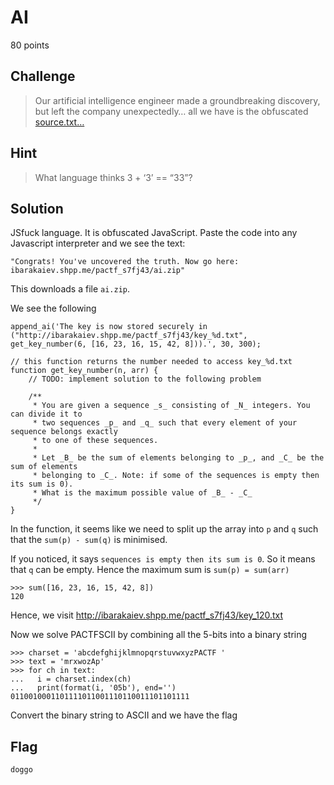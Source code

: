 # AI
80 points

## Challenge 
> Our artificial intelligence engineer made a groundbreaking discovery, but left the company unexpectedly… all we have is the obfuscated [source.txt…](source.dc0369d6de19.txt)

## Hint
> What language thinks 3 + ‘3’ == “33”?

## Solution

JSfuck language. It is obfuscated JavaScript. Paste the code into any Javascript interpreter and we see the text:

	"Congrats! You've uncovered the truth. Now go here: ibarakaiev.shpp.me/pactf_s7fj43/ai.zip"

This downloads a file `ai.zip`.

We see the following

	append_ai('The key is now stored securely in ("http://ibarakaiev.shpp.me/pactf_s7fj43/key_%d.txt", get_key_number(6, [16, 23, 16, 15, 42, 8])).', 30, 300);

	// this function returns the number needed to access key_%d.txt
	function get_key_number(n, arr) {
	    // TODO: implement solution to the following problem

	    /**
	     * You are given a sequence _s_ consisting of _N_ integers. You can divide it to 
	     * two sequences _p_ and _q_ such that every element of your sequence belongs exactly
	     * to one of these sequences. 
	     *
	     * Let _B_ be the sum of elements belonging to _p_, and _C_ be the sum of elements
	     * belonging to _C_. Note: if some of the sequences is empty then its sum is 0).
	     * What is the maximum possible value of _B_ - _C_ 
	     */
	}

In the function, it seems like we need to split up the array into `p` and `q` such that the `sum(p) - sum(q)` is minimised.

If you noticed, it says `sequences is empty then its sum is 0`. So it means that `q` can be empty. Hence the maximum sum is `sum(p) = sum(arr)`

	>>> sum([16, 23, 16, 15, 42, 8])
	120

Hence, we visit http://ibarakaiev.shpp.me/pactf_s7fj43/key_120.txt

Now we solve PACTFSCII by combining all the 5-bits into a binary string

	>>> charset = 'abcdefghijklmnopqrstuvwxyzPACTF '
	>>> text = 'mrxwozAp'
	>>> for ch in text:
	...   i = charset.index(ch)
	...   print(format(i, '05b'), end='')
	0110010001101111011001110110011101101111

Convert the binary string to ASCII and we have the flag


## Flag

	doggo
